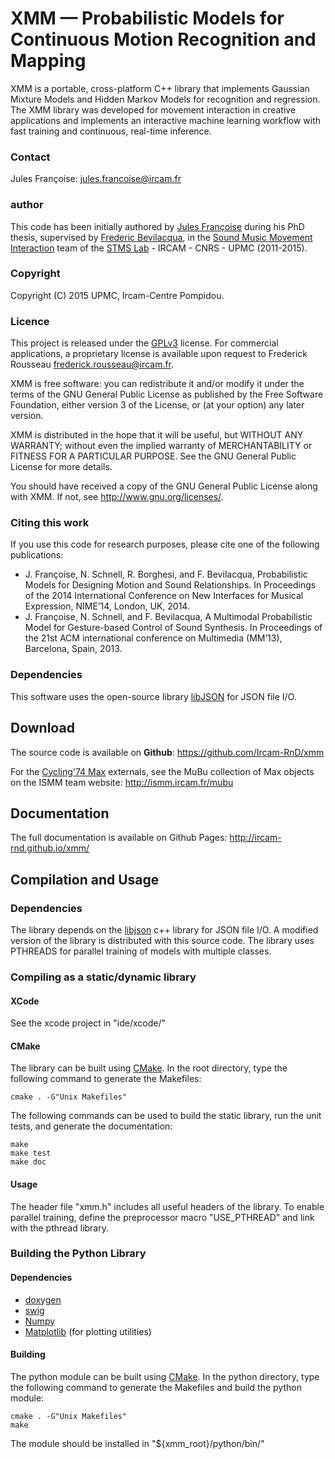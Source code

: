 XMM — Probabilistic Models for Continuous Motion Recognition and Mapping
===========================================

XMM is a portable, cross-platform C++ library that implements Gaussian Mixture Models and Hidden Markov Models for recognition and regression. The XMM library was developed for movement interaction in creative applications and implements an interactive machine learning workflow with fast training and continuous, real-time inference.

### Contact

Jules Françoise: <jules.francoise@ircam.fr>

### author

This code has been initially authored by <a href="http://julesfrancoise.com">Jules Françoise</a> during his PhD thesis, supervised by <a href="frederic-bevilacqua.net">Frederic Bevilacqua</a>, in the <a href="http://ismm.ircam.fr">Sound Music Movement Interaction</a> team of the <a href="http://www.ircam.fr/stms.html?&L=1">STMS Lab</a> - IRCAM - CNRS - UPMC (2011-2015).

### Copyright

Copyright (C) 2015 UPMC, Ircam-Centre Pompidou.

### Licence

This project is released under the <a href="http://www.gnu.org/licenses/gpl-3.0.en.html">GPLv3</a> license.
For commercial applications, a proprietary license is available upon request to Frederick Rousseau <frederick.rousseau@ircam.fr>.

XMM is free software: you can redistribute it and/or modify
it under the terms of the GNU General Public License as published by
the Free Software Foundation, either version 3 of the License, or
(at your option) any later version.

XMM is distributed in the hope that it will be useful,
but WITHOUT ANY WARRANTY; without even the implied warranty of
MERCHANTABILITY or FITNESS FOR A PARTICULAR PURPOSE.  See the
GNU General Public License for more details.

You should have received a copy of the GNU General Public License
along with XMM.  If not, see <http://www.gnu.org/licenses/>.

### Citing this work

If you use this code for research purposes, please cite one of the following publications:

- J. Françoise, N. Schnell, R. Borghesi, and F. Bevilacqua, Probabilistic Models for Designing Motion and Sound Relationships. In Proceedings of the 2014 International Conference on New Interfaces for Musical Expression, NIME’14, London, UK, 2014.
- J. Françoise, N. Schnell, and F. Bevilacqua, A Multimodal Probabilistic Model for Gesture-based Control of Sound Synthesis. In Proceedings of the 21st ACM international conference on Multimedia (MM’13), Barcelona, Spain, 2013.

### Dependencies

This software uses the open-source library <a href="http://libjson.sourceforge.net/">libJSON</a> for JSON file I/O.

## Download

The source code is available on __Github__: https://github.com/Ircam-RnD/xmm

For the <a href="https://cycling74.com/">Cycling'74 Max</a> externals, see the MuBu collection of Max objects on the ISMM team website: http://ismm.ircam.fr/mubu

## Documentation

The full documentation is available on Github Pages: http://ircam-rnd.github.io/xmm/

## Compilation and Usage

### Dependencies

The library depends on the <a href="http://libjson.sourceforge.net/">libjson</a> c++ library for JSON file I/O. A modified version of the library is distributed with this source code.
The library uses PTHREADS for parallel training of models with multiple classes.

### Compiling as a static/dynamic library
#### XCode

See the xcode project in "ide/xcode/"

#### CMake

The library can be built using <a href="http://www.cmake.org/">CMake</a>.
In the root directory, type the following command to generate the Makefiles:
```
cmake . -G"Unix Makefiles"
```
The following commands can be used to build the static library, run the unit tests, and generate the documentation:
```
make
make test
make doc
```
#### Usage

The header file "xmm.h" includes all useful headers of the library.
To enable parallel training, define the preprocessor macro "USE_PTHREAD" and link with the pthread library.

### Building the Python Library
#### Dependencies

* <a href="http://www.doxygen.org/">doxygen</a>
* <a href="http://www.swig.org/">swig</a>
* <a href="http://www.numpy.org/">Numpy</a>
* <a href="http://matplotlib.org/">Matplotlib</a> (for plotting utilities)

#### Building

The python module can be built using <a href="http://www.cmake.org/">CMake</a>.
In the python directory, type the following command to generate the Makefiles and build the python module:
```
cmake . -G"Unix Makefiles"
make
```
The module should be installed in "${xmm_root}/python/bin/"
